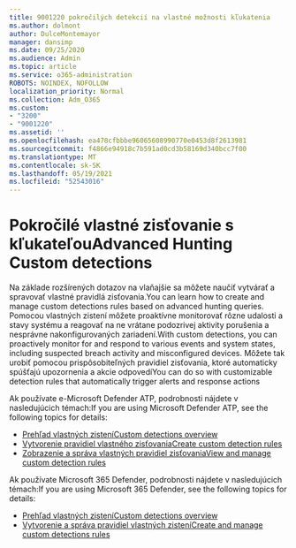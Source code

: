 ```yaml
---
title: 9001220 pokročilých detekcií na vlastné možnosti kľukatenia
ms.author: dolmont
author: DulceMontemayor
manager: dansimp
ms.date: 09/25/2020
ms.audience: Admin
ms.topic: article
ms.service: o365-administration
ROBOTS: NOINDEX, NOFOLLOW
localization_priority: Normal
ms.collection: Adm_O365
ms.custom:
- "3200"
- "9001220"
ms.assetid: ''
ms.openlocfilehash: ea478cfbbbe96065608990770e0453d8f2613981
ms.sourcegitcommit: f4866e94918c7b591ad0cd3b58169d340bcc7f00
ms.translationtype: MT
ms.contentlocale: sk-SK
ms.lasthandoff: 05/19/2021
ms.locfileid: "52543016"
---
```

# <a name="advanced-hunting-custom-detections"></a><span data-ttu-id="17660-102">Pokročilé vlastné zisťovanie s kľukateľou</span><span class="sxs-lookup"><span data-stu-id="17660-102">Advanced Hunting Custom detections</span></span>

<span data-ttu-id="17660-103">Na základe rozšírených dotazov na vlaňajšie sa môžete naučiť vytvárať a spravovať vlastné pravidlá zisťovania.</span><span class="sxs-lookup"><span data-stu-id="17660-103">You can learn how to create and manage custom detections rules based on advanced hunting queries.</span></span> <span data-ttu-id="17660-104">Pomocou vlastných zistení môžete proaktívne monitorovať rôzne udalosti a stavy systému a reagovať na ne vrátane podozrivej aktivity porušenia a nesprávne nakonfigurovaných zariadení.</span><span class="sxs-lookup"><span data-stu-id="17660-104">With custom detections, you can proactively monitor for and respond to various events and system states, including suspected breach activity and misconfigured devices.</span></span> <span data-ttu-id="17660-105">Môžete tak urobiť pomocou prispôsobiteľných pravidiel zisťovania, ktoré automaticky spúšťajú upozornenia a akcie odpovedí</span><span class="sxs-lookup"><span data-stu-id="17660-105">You can do so with customizable detection rules that automatically trigger alerts and response actions</span></span>
  
<span data-ttu-id="17660-106">Ak používate e-Microsoft Defender ATP, podrobnosti nájdete v nasledujúcich témach:</span><span class="sxs-lookup"><span data-stu-id="17660-106">If you are using Microsoft Defender ATP, see the following topics for details:</span></span> 
- [<span data-ttu-id="17660-107">Prehľad vlastných zistení</span><span class="sxs-lookup"><span data-stu-id="17660-107">Custom detections overview</span></span>](/windows/security/threat-protection/microsoft-defender-atp/overview-custom-detections)
- [<span data-ttu-id="17660-108">Vytvorenie pravidiel vlastného zisťovania</span><span class="sxs-lookup"><span data-stu-id="17660-108">Create custom detection rules</span></span>](/windows/security/threat-protection/microsoft-defender-atp/custom-detection-rules)
- [<span data-ttu-id="17660-109">Zobrazenie a správa vlastných pravidiel zisťovania</span><span class="sxs-lookup"><span data-stu-id="17660-109">View and manage custom detection rules</span></span>](/windows/security/threat-protection/microsoft-defender-atp/custom-detections-manage)

<span data-ttu-id="17660-110">Ak používate Microsoft 365 Defender, podrobnosti nájdete v nasledujúcich témach:</span><span class="sxs-lookup"><span data-stu-id="17660-110">If you are using Microsoft 365 Defender, see the following topics for details:</span></span> 
- [<span data-ttu-id="17660-111">Prehľad vlastných zistení</span><span class="sxs-lookup"><span data-stu-id="17660-111">Custom detections overview</span></span>](/microsoft-365/security/mtp/custom-detections-overview)
- [<span data-ttu-id="17660-112">Vytvorenie a správa pravidiel vlastných zistení</span><span class="sxs-lookup"><span data-stu-id="17660-112">Create and manage custom detections rules</span></span>](/microsoft-365/security/mtp/custom-detection-rules)
